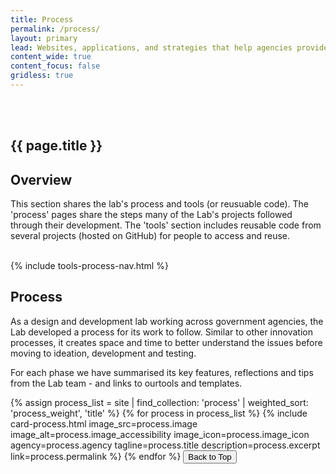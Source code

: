 ```yaml
---
title: Process
permalink: /process/
layout: primary
lead: Websites, applications, and strategies that help agencies provide excellent value to the public.
content_wide: true
content_focus: false
gridless: true
---
```


<section class="background-medium project">
  <div class="nz-grid-full nz-flex banner">
    <div class="nz-grid nz-width-one-whole hero-callout-full hero-callout-no_button">
      <h1 class="page-title" style="padding-top: 3rem">
        {{ page.title }}
      </h1>
    </div>
  </div>
</section>

<section class="nz-section">
  <div class="nz-grid">
    <h1 tabindex="0">Overview</h1>
    <p>This section shares the lab's process and tools (or reusuable code). The 'process' pages share the steps many of the Lab's projects followed through their development. The 'tools' section includes reusable code from several projects (hosted on GitHub) for people to access and reuse.</p>
    <br />
  </div>
  {% include tools-process-nav.html %}

  <div class="nz-grid">
    <h1 tabindex="0">Process</h1>
    <p>As a design and development lab working across government agencies, the Lab developed a process for its work to follow. Similar to other innovation processes, it creates space and time to better understand the issues before moving to ideation, development and testing.</p>
    <p>For each phase we have summarised its key features, reflections and tips from the Lab team - and links to ourtools and templates.</p>
  </div>

  <div class="nz-grid">
    <section class="nz-section">
      <div class="nz-section-bottom">
        <div class="nz-flex nz-flex-wrap">
          {% assign process_list = site | find_collection: 'process' | weighted_sort: 'process_weight', 'title' %}
          {% for process in process_list %}
            {% include card-process.html
            image_src=process.image
            image_alt=process.image_accessibility
            image_icon=process.image_icon
            agency=process.agency
            tagline=process.title
            description=process.excerpt
            link=process.permalink
            %}
          {% endfor %}
          <button id="scrollToTopBtn" title="Go to top">Back to Top</button>
        </div>
      </div>
    </section>
  </div>
</section>
